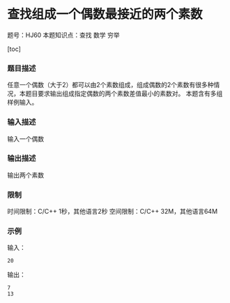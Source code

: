 # 查找组成一个偶数最接近的两个素数

题号：HJ60
本题知识点：查找 数学 穷举

[toc]

### 题目描述

任意一个偶数（大于2）都可以由2个素数组成，组成偶数的2个素数有很多种情况，本题目要求输出组成指定偶数的两个素数差值最小的素数对。
本题含有多组样例输入。

### 输入描述

输入一个偶数

### 输出描述

输出两个素数

### 限制
时间限制：C/C++ 1秒，其他语言2秒 
空间限制：C/C++ 32M，其他语言64M

### 示例

输入：
```
20
```

输出：
```
7
13
```
